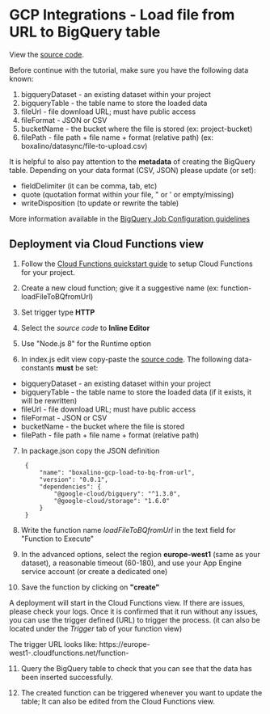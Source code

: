 # GCP Integrations - Load file from URL to BigQuery table

View the [source code][code].

[code]: ./index.js

Before continue with the tutorial, make sure you have the following data known:
1. bigqueryDataset - an existing dataset within your project 
2. bigqueryTable   - the table name to store the loaded data
3. fileUrl         - file download URL; must have public access 
4. fileFormat      - JSON or CSV
5. bucketName      - the bucket where the file is stored (ex: project-bucket)
6. filePath        - file path + file name + format (relative path) (ex: boxalino/datasync/file-to-upload.csv)

It is helpful to also pay attention to the **metadata** of creating the BigQuery table.
Depending on your data format (CSV, JSON) please update (or set):
- fieldDelimiter (it can be comma, tab, etc)
- quote (quotation format within your file, " or ' or empty/missing)
- writeDisposition (to update or rewrite the table)

More information available in the [BigQuery Job Configuration guidelines]

## Deployment via Cloud Functions view

1. Follow the [Cloud Functions quickstart guide] to setup Cloud
Functions for your project.

2. Create a new cloud function; give it a suggestive name (ex:  function-loadFileToBQfromUrl)

3. Set trigger type **HTTP**

4. Select the _source code_ to **Inline Editor**

5. Use "Node.js 8" for the Runtime option

6. In index.js edit view copy-paste the [source code][code]. The following data-constants **must** be set:
- bigqueryDataset - an existing dataset within your project 
- bigqueryTable   - the table name to store the loaded data (if it exists, it will be rewritten)
- fileUrl         - file download URL; must have public access 
- fileFormat      - JSON or CSV
- bucketName      - the bucket where the file is stored
- filePath        - file path + file name + format (relative path)

7. In package.json copy the JSON definition


        {
            "name": "boxalino-gcp-load-to-bq-from-url",
            "version": "0.0.1",
            "dependencies": {
                "@google-cloud/bigquery": "^1.3.0",
                "@google-cloud/storage": "1.6.0"
            }
        }

8. Write the function name *loadFileToBQfromUrl* in the text field for "Function to Execute"

9. In the advanced options, select the region **europe-west1** (same as your dataset), a reasonable timeout (60-180), and use your App Engine service account (or create a dedicated one)
    
10. Save the function by clicking on **"create"**

A deployment will start in the Cloud Functions view. If there are issues, please check your logs. Once it is confirmed that it run without any issues, you can use the trigger defined (URL) to trigger the process. (it can also be located under the _Trigger_ tab of your function view)

The trigger URL looks like: https://europe-west1-<project-id>.cloudfunctions.net/function-<function-name>

11. Query the BigQuery table to check that you can see that the data has been inserted successfully.

12. The created function can be triggered whenever you want to update the table; It can also be edited from the Cloud Functions view.


[Cloud Functions quickstart guide]: https://cloud.google.com/functions/docs/quickstart-console
[BigQuery Job Configuration guidelines]: https://cloud.google.com/bigquery/docs/reference/rest/v2/Job#JobConfigurationLoad